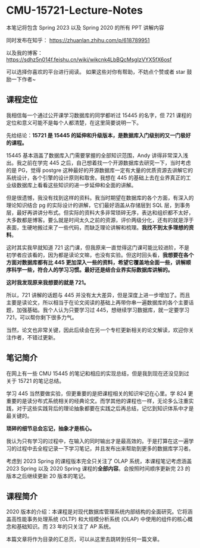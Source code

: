 # CMU-15721-Lecture-Notes
本笔记将包含 Spring 2023 以及 Spring 2020 的所有 PPT 讲解内容

同时发布在知乎：
https://zhuanlan.zhihu.com/p/618789951

以及我的博客：
https://sdhz5n014f.feishu.cn/wiki/wikcnk4LbBQcMsgIzVYX5fX6osf

可以选择你喜欢的平台进行阅读。
如果这些对你有帮助，不妨点个赞或者 star 鼓励一下作者~


## **课程定位**

我相信每一个通过公开课学习数据库的同学都听过 15445 的名字，但 721 课程的定位和意义可能不是每个人都清楚，在这里简要说明一下。

先给结论：**15721 是 15445 的延伸和升级版本，是数据库入门级别的又一门极好的课程。**

15445 基本涵盖了数据库入门需要掌握的全部知识范围，Andy 讲得非常深入浅出。我之前在学完 445 之后，自己想着找一个开源数据库去研究一下，当时考虑的是 PG，觉得 postgre 这种最好的开源数据库一定有大量的优质资源去讲解它的系统设计，各个引擎的设计原则和取舍。我想在 445 的基础上去在业界真正的工业级数据库上看看这些知识的进一步延伸和全面的讲解。

但是很遗憾，我没有找到这样的资料。我当时期望在数据库的各个方面，有深入的理论知识结合 pg 的实际设计的讲解，它们最好涵盖从存储层到 SQL 层，到事务层，最好再讲讲分布式。但实际的资料大多非常琐碎无序，表达和组织都不太好，大多数都是博客。要么就是时间太久之前的资源，评价两级分化，还有的就是浮于表面，生硬地搬过来了一些代码，而缺乏理论讲解和梳理。**我找不到太多理想的资料**。

这时其实我早就知道 721 这门课，但我原来一直觉得这门课可能比较进阶，不是初学者应该看的，因为都是读论文嘛，也没有实验。但这时回头看，**我想要在各个方面对数据库都有比 445 更加深入一些的资料，希望它覆盖地全面一些，讲解顺序科学一些，符合人的学习习惯。最好还是结合业界实际数据库讲解的。**

**这时我发现原来我想要的就是 721。**

所以，721 讲解的话题与 445 并没有太大差异，但是深度上进一步增加了。而且主要是读论文，所以相当于在论文阅读的基础上再带你串一遍数据库的各个主要话题，加强基础。我个人认为只要学习过 445，想继续学习数据库，就一定要学习 721，可以帮你剩下很多力气。

当然，论文也非常关键，因此后续会在另一个专栏更新相关的论文解读，欢迎你关注作者，不错过更新。

## **笔记简介**

在网上有一些 CMU 15445 的笔记和相应的实现总结，但是我到现在还没见到过关于 15721 的笔记总结。

学习 445 当然要做实验，但更重要的是把课程相关的知识牢记在心里。学 824 更重要的是读分布式系统相关的经典论文。而学其他的课程也一样，无论多么注重实践，对于这些实践背后的理论抽象都要在实践之后再总结，记忆到知识体系中才是最关键的。

**琐碎的细节总会忘记，抽象才是核心。**

我认为只有学习的过程中，在输入的同时输出才是最高效的。于是打算在这一遍学习的过程中去全程记录一下学习笔记，并且发布出来帮助到更多的数据库学习者。

考虑到 2023 Spring 的课程版本完全只关注了 OLAP 系统，本课程笔记考虑涵盖 2023 Spring 以及 2020 Spring 课程的**全部内容**。会按照时间顺序更新完 23 的版本之后继续更新 20 版本的笔记。

## **课程简介**

2020 版本的介绍：本课程是对现代数据库管理系统内部结构的全面研究。它将涵盖高性能事务处理系统 \(OLTP\) 和大规模分析系统 \(OLAP\) 中使用的组件的核心概念和基础知识。而 23 年的只关注了 AP 系统。

本篇文章将作为目录的汇总页，可以从这里去跳转到任何一篇文章。
